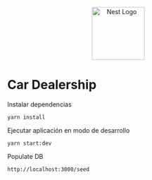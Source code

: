 <p align="center">
  <a href="http://nestjs.com/" target="blank"><img src="https://nestjs.com/img/logo-small.svg" width="120" alt="Nest Logo" /></a>
</p>

# Car Dealership

Instalar dependencias
```
yarn install
```

Ejecutar aplicación en modo de desarrollo

```
yarn start:dev
```

Populate DB
```
http://localhost:3000/seed
```

